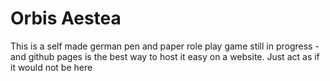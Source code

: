 # Orbis Aestea

This is a self made german pen and paper role play game still in progress - and github pages is the best way to host it easy on a website. Just act as if it would not be here
